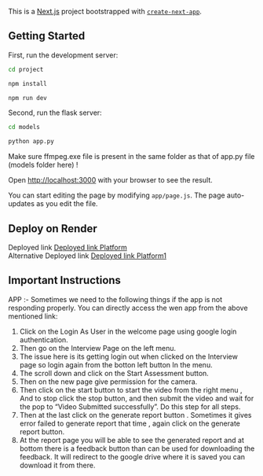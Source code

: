 This is a [Next.js](https://nextjs.org) project bootstrapped with [`create-next-app`](https://github.com/vercel/next.js/tree/canary/packages/create-next-app).

## Getting Started

First, run the development server:

```bash
cd project

npm install

npm run dev

```

Second, run the flask server:

```bash
cd models

python app.py

```
Make sure ffmpeg.exe file is present in the same folder as that of app.py file (models folder here) !

Open [http://localhost:3000](http://localhost:3000) with your browser to see the result.

You can start editing the page by modifying `app/page.js`. The page auto-updates as you edit the file.


## Deploy on Render

Deployed link [Deployed link Platform](https://plugin-hackathon-echelon-2.onrender.com) <br />
Alternative Deployed link [Deployed link Platform1](https://plugin-hackathon-echelon.onrender.com) 

## Important Instructions

APP :-
Sometimes we need to the following things if the app is not responding properly. You can directly access the wen app from the above mentioned link:
1. Click on the Login As User in the welcome page using google login authentication.
2. Then go on the Interview Page on the left menu.
3. The issue here is its getting login out when clicked on the Interview page so login again from the botton left button In the menu.
4. The scroll down and click on the Start Assessment button.
5. Then on the new page give permission for the camera.
6. Then click on the start button to start the video from the right menu , And to stop click the stop button, and then submit the video and wait for the pop to “Video Submitted successfully”. Do this step for all steps.
7. Then at the last click on the generate report button . Sometimes it gives error failed to generate report that time , again click on the generate report button.
8. At the report page you will be able to see the generated report and at bottom there is a feedback button than can be used for downloading the feedback. It will redirect to the google drive where it is saved you can download it from there.




